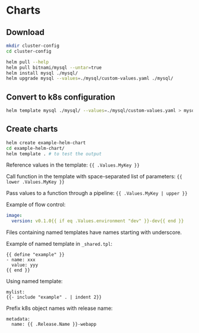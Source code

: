 # Charts

## Download

```sh
mkdir cluster-config
cd cluster-config

helm pull --help
helm pull bitnami/mysql --untar=true
helm install mysql ./mysql/
helm upgrade mysql --values=./mysql/custom-values.yaml ./mysql/
```

## Convert to k8s configuration

```sh
helm template mysql ./mysql/ --values=./mysql/custom-values.yaml > mysql-installation.yaml
```

## Create charts

```sh
helm create example-helm-chart
cd example-helm-chart/
helm template . # to test the output
```

Reference values in the template: `{{ .Values.MyKey }}`

Call function in the template with space-separated list of parameters: `{{ lower .Values.MyKey }}`

Pass values to a function through a pipeline: `{{ .Values.MyKey | upper }}`

Example of flow control:

```yml
image:
  version: v0.1.0{{ if eq .Values.environment "dev" }}-dev{{ end }}
```

Files containing named templates have names starting with underscore.

Example of named template in `_shared.tpl`:

```
{{ define "example" }}
- name: xxx
  value: yyy
{{ end }}
```

Using named template:

```
mylist:
{{- include "example" . | indent 2}}
```

Prefix k8s object names with release name:

```
metadata:
  name: {{ .Release.Name }}-webapp
```